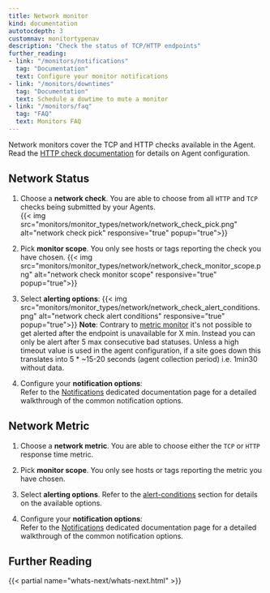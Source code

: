 ```yaml
---
title: Network monitor
kind: documentation
autotocdepth: 3
customnav: monitortypenav
description: "Check the status of TCP/HTTP endpoints"
further_reading:
- link: "/monitors/notifications"
  tag: "Documentation"
  text: Configure your monitor notifications
- link: "/monitors/downtimes"
  tag: "Documentation"
  text: Schedule a dowtime to mute a monitor
- link: "/monitors/faq"
  tag: "FAQ"
  text: Monitors FAQ
---
```


Network monitors cover the TCP and HTTP checks available in the Agent. Read
the [HTTP check documentation](/integrations/http_check/) for details on Agent configuration.

## Network Status

1. Choose a **network check**. You are able to choose from all `HTTP` and `TCP` checks being submitted by your Agents.  
    {{< img src="monitors/monitor_types/network/network_check_pick.png" alt="network check pick" responsive="true" popup="true">}}
2. Pick **monitor scope**. You only see hosts or tags reporting the check you have chosen.
    {{< img src="monitors/monitor_types/network/network_check_monitor_scope.png" alt="network check monitor scope" responsive="true" popup="true">}}
3. Select **alerting options**:
    {{< img src="monitors/monitor_types/network/network_check_alert_conditions.png" alt="network check alert conditions" responsive="true" popup="true">}}
    **Note**: Contrary to [metric monitor](/monitors/monitor_types/metric) it's not possible to get alerted after the endpoint is unavailable for X min. Instead you can only be alert after 5 max consecutive bad statuses. Unless a high timeout value is used in the agent configuration, if a site goes down this translates into 5 * ~15-20 seconds (agent collection period) i.e. 1min30 without data.

4. Configure your **notification options**:  
    Refer to the [Notifications](/monitors/notifications) dedicated documentation page for a detailed walkthrough of the common notification options.

## Network Metric

1. Choose a **network metric**. You are able to choose either the `TCP` or `HTTP` response time metric.

2. Pick **monitor scope**. You only see hosts or tags reporting the metric you have chosen.

3. Select **alerting options**. Refer to the [alert-conditions](#metrics-monitors) section for details on the available options.

4. Configure your **notification options**:  
    Refer to the [Notifications](/monitors/notifications) dedicated documentation page for a detailed walkthrough of the common notification options.

## Further Reading 
{{< partial name="whats-next/whats-next.html" >}}